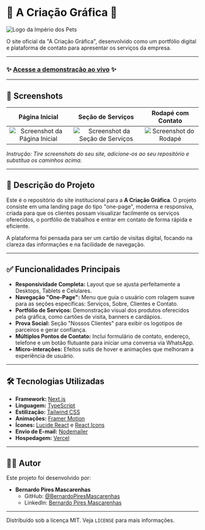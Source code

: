 # 🎨 A Criação Gráfica 🎨

![Logo da Império dos Pets](https://site-a-criacao-grafica.vercel.app/_next/image?url=%2Flogo.png&w=1920&q=75)

O site oficial da "A Criação Gráfica", desenvolvido como um portfólio digital e plataforma de contato para apresentar os serviços da empresa.

---

### ✨ **[Acesse a demonstração ao vivo](https://site-a-criacao-grafica.vercel.app/)** ✨

---

## 📸 Screenshots

| Página Inicial | Seção de Serviços | Rodapé com Contato |
| :---: | :---: | :---: |
| ![Screenshot da Página Inicial](https://github.com/user-attachments/assets/d24c93b4-1976-413e-aa0b-4b2ba08c4c2a) | ![Screenshot da Seção de Serviços](https://github.com/user-attachments/assets/097f82b4-c14f-4960-9d91-301d3ea9d506) | ![Screenshot do Rodapé](https://github.com/user-attachments/assets/70ba9f7f-6b52-4536-9801-90bed4484e50) |


*Instrução: Tire screenshots do seu site, adicione-os ao seu repositório e substitua os caminhos acima.*

---

## 📜 Descrição do Projeto

Este é o repositório do site institucional para a **A Criação Gráfica**. O projeto consiste em uma landing page do tipo "one-page", moderna e responsiva, criada para que os clientes possam visualizar facilmente os serviços oferecidos, o portfólio de trabalhos e entrar em contato de forma rápida e eficiente.

A plataforma foi pensada para ser um cartão de visitas digital, focando na clareza das informações e na facilidade de navegação.

---

## ✅ Funcionalidades Principais

* **Responsividade Completa:** Layout que se ajusta perfeitamente a Desktops, Tablets e Celulares.
* **Navegação "One-Page":** Menu que guia o usuário com rolagem suave para as seções específicas: Serviços, Sobre, Clientes e Contato.
* **Portfólio de Serviços:** Demonstração visual dos produtos oferecidos pela gráfica, como cartões de visita, banners e cardápios.
* **Prova Social:** Seção "Nossos Clientes" para exibir os logotipos de parceiros e gerar confiança.
* **Múltiplos Pontos de Contato:** Inclui formulário de contato, endereço, telefone e um botão flutuante para iniciar uma conversa via WhatsApp.
* **Micro-interações:** Efeitos sutis de hover e animações que melhoram a experiência de usuário.

---

## 🛠️ Tecnologias Utilizadas

* **Framework:** [Next.js](https://nextjs.org/)
* **Linguagem:** [TypeScript](https://www.typescriptlang.org/)
* **Estilização:** [Tailwind CSS](https://tailwindcss.com/)
* **Animações:** [Framer Motion](https://www.framer.com/motion/)
* **Ícones:** [Lucide React](https://lucide.dev/) e [React Icons](https://react-icons.github.io/react-icons/)
* **Envio de E-mail:** [Nodemailer](https://nodemailer.com/)
* **Hospedagem:** [Vercel](https://vercel.com/)

---

## 👨‍💻 Autor

Este projeto foi desenvolvido por:

* **Bernardo Pires Mascarenhas**
    * GitHub: [@BernardoPiresMascarenhas](https://github.com/seu-usuario-github)
    * LinkedIn: [Bernardo Pires Mascarenhas](https://www.linkedin.com/in/bernardo-pires-mascarenhas-3585972bb/)

---

Distribuído sob a licença MIT. Veja `LICENSE` para mais informações.
